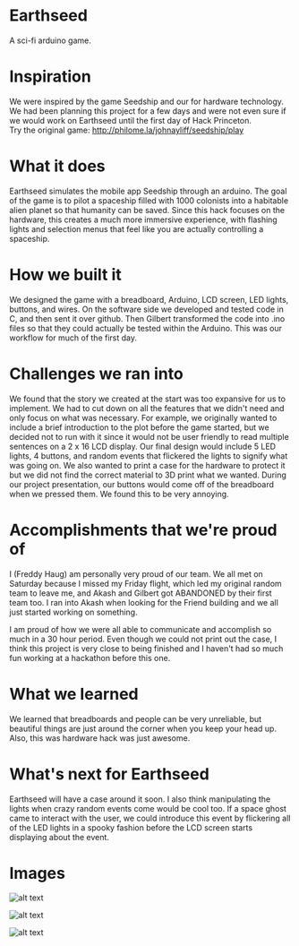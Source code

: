 # Earthseed
A sci-fi arduino game.

# Inspiration
We were inspired by the game Seedship and our for hardware technology. We had been planning this project for a few days and were not even sure if we would work on Earthseed until the first day of Hack Princeton.  
Try the original game: http://philome.la/johnayliff/seedship/play

# What it does
Earthseed simulates the mobile app Seedship through an arduino. The goal of the game is to pilot a spaceship filled with 1000 colonists into a habitable alien planet so that humanity can be saved. Since this hack focuses on the hardware, this creates a much more immersive experience, with flashing lights and selection menus that feel like you are actually controlling a spaceship.
# How we built it
We designed the game with a breadboard, Arduino, LCD screen, LED lights, buttons, and wires. On the software side we developed and tested code in C, and then sent it over github. Then Gilbert transformed the code into .ino files so that they could actually be tested within the Arduino. This was our workflow for much of the first day.

# Challenges we ran into
We found that the story we created at the start was too expansive for us to implement. We had to cut down on all the features that we didn't need and only focus on what was necessary. For example, we originally wanted to include a brief introduction to the plot before the game started, but we decided not to run with it since it would not be user friendly to read multiple sentences on a 2 x 16 LCD display. Our final design would include 5 LED lights, 4 buttons, and random events that flickered the lights to signify what was going on. We also wanted to print a case for the hardware to protect it but we did not find the correct material to 3D print what we wanted.
During our project presentation, our buttons would come off of the breadboard when we pressed them. We found this to be very annoying.

# Accomplishments that we're proud of
I (Freddy Haug) am personally very proud of our team. We all met on Saturday because I missed my Friday flight, which led my original random team to leave me, and Akash and Gilbert got ABANDONED by their first team too. I ran into Akash when looking for the Friend building and we all just started working on something.

I am proud of how we were all able to communicate and accomplish so much in a 30 hour period. Even though we could not print out the case, I think this project is very close to being finished and I haven't had so much fun working at a hackathon before this one.

# What we learned
We learned that breadboards and people can be very unreliable, but beautiful things are just around the corner when you keep your head up. Also, this was hardware hack was just awesome.

# What's next for Earthseed
Earthseed will have a case around it soon. I also think manipulating the lights when crazy random events come would be cool too. If a space ghost came to interact with the user, we could introduce this event by flickering all of the LED lights in a spooky fashion before the LCD screen starts displaying about the event.

# Images
![alt text](https://raw.githubusercontent.com/Kujaakhi2017/Earthseed/master/20181110_192421.jpg)

![alt text](https://raw.githubusercontent.com/Kujaakhi2017/Earthseed/master/20181110_224759.jpg)

![alt text](https://raw.githubusercontent.com/Kujaakhi2017/Earthseed/master/IMG_2620.JPG)
